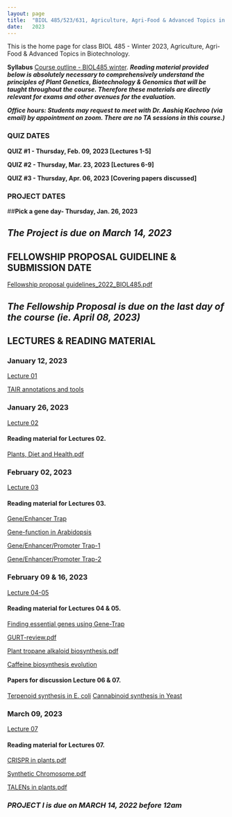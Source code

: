 ```yaml
---
layout: page
title:  "BIOL 485/523/631, Agriculture, Agri-Food & Advanced Topics in Biotechnology, Winter 2023"
date:   2023
---
```

This is the home page for class BIOL 485 - Winter 2023, Agriculture, Agri-Food & Advanced Topics in Biotechnology.

**Syllabus**
[Course outline - BIOL485 winter](https://github.com/kachroolab/kachroolab/files/10403538/BIOL485-523-631.course.outline_Winter2023.pdf). 
**_Reading material provided below is absolutely necessary to comprehensively understand the principles of Plant Genetics, Biotechnology & Genomics that will be taught throughout the course. Therefore these materials are directly relevant for exams and other avenues for the evaluation._** 

**_Office hours: Students may request to meet with Dr. Aashiq Kachroo (via email) by appointment on zoom. There are no TA sessions in this course.)_**

### **QUIZ DATES**

**QUIZ #1 - Thursday, Feb. 09, 2023 [Lectures 1-5]** 

**QUIZ #2 - Thursday, Mar. 23, 2023 [Lectures 6-9]** 

**QUIZ #3 - Thursday, Apr. 06, 2023 [Covering papers discussed]** 

### **PROJECT DATES**

##**Pick a gene day- Thursday, Jan. 26, 2023** 

## **_The Project is due on March 14, 2023_**

## **FELLOWSHIP PROPOSAL GUIDELINE & SUBMISSION DATE**

[Fellowship proposal guidelines_2022_BIOL485.pdf](https://github.com/kachroolab/kachroolab/files/10429383/Fellowship.proposal.guidelines.pdf)

## **_The Fellowship Proposal is due on the last day of the course (ie. April 08, 2023)_**

## **LECTURES & READING MATERIAL**

### **January 12, 2023**

[Lecture 01](https://github.com/kachroolab/kachroolab/files/10429400/Week1_01122023.pdf)

[TAIR annotations and tools](https://github.com/kachroolab/kachroolab/files/4072467/TAIR.pdf)

### **January 26, 2023**

[Lecture 02](https://github.com/kachroolab/kachroolab/files/10510278/Week2_01192023.pdf) 

#### Reading material for Lectures 02.

[Plants, Diet and Health.pdf](https://github.com/kachroolab/kachroolab/files/4104744/Plants.Diet.and.Health.pdf)

### **February 02, 2023**

[Lecture 03](https://github.com/kachroolab/kachroolab/files/10570267/Week4_02012023.pdf) 

#### Reading material for Lectures 03.

[Gene/Enhancer Trap](https://haseloff.plantsci.cam.ac.uk/tools/gal4system/page138.html)

[Gene-function in Arabidopsis](https://github.com/kachroolab/kachroolab/files/4166942/Plant.gene-Function.approaches.pdf)

[Gene/Enhancer/Promoter Trap-1](https://www.ncbi.nlm.nih.gov/pmc/articles/PMC149045/)

[Gene/Enhancer/Promoter Trap-2](https://github.com/kachroolab/kachroolab/files/7996986/Enhancer_Gene_trap.pdf)

### **February 09 & 16, 2023**

[Lecture 04-05](https://github.com/kachroolab/kachroolab/files/10699963/Week4_02092023.pdf)

#### Reading material for Lectures 04 & 05.

[Finding essential genes using Gene-Trap](https://github.com/kachroolab/kachroolab/files/10699995/science.aac7041.pdf)

[GURT-review.pdf](https://github.com/kachroolab/kachroolab/files/4199940/GURT-review.pdf)

[Plant tropane alkaloid biosynthesis.pdf](https://github.com/kachroolab/kachroolab/files/4199941/Plant.tropane.alkaloid.biosynthesis.pdf)

[Caffeine biosynthesis evolution](https://github.com/kachroolab/kachroolab/files/4199938/Caffeine.biosynthesis.evolution.pdf)

#### Papers for discussion Lecture 06 & 07.

[Terpenoid synthesis in E. coli](https://github.com/kachroolab/kachroolab/files/4199942/Terpenoid.synthesis.in.E.coli.pdf)
[Cannabinoid synthesis in Yeast](https://github.com/kachroolab/kachroolab/files/4199939/Cannabinoid.synthesis.in.yeast.pdf)

### **March 09, 2023**

[Lecture 07](https://github.com/kachroolab/kachroolab/files/10933409/Week6_03092023.pdf)

#### Reading material for Lectures 07.

[CRISPR in plants.pdf](https://github.com/kachroolab/kachroolab/files/4294268/CRISPR.in.plants.pdf)

[Synthetic Chromosome.pdf](https://github.com/kachroolab/kachroolab/files/4294269/Synthetic.Chromosome.pdf)

[TALENs in plants.pdf](https://github.com/kachroolab/kachroolab/files/4294270/TALENs.in.plants.pdf)

### **_PROJECT I is due on MARCH 14, 2022 before 12am_**




